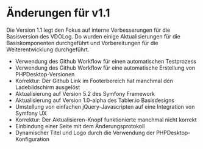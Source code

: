 Änderungen für v1.1
===================

Die Version 1.1 legt den Fokus auf interne Verbesserungen für die Basisversion 
des VDOLog. Do wurden einige Aktualisierungen für die Basiskomponenten durchgeführt
und Vorbereitungen für die Weiterentwicklung durchgeführt.

* Verwendung des Github Workflow für einen automatischen Testprozess
* Verwendung des Github Workflow für eine automatische Erstellung von PHPDesktop-Versionen
* Korrektur: Der Github Link im Footerbereich hat manchmal den Ladebildschirm ausgelöst
* Aktualisierung auf Version 5.2 des Symfony Framework
* Aktualisierung auf Version 1.0-alpha des Tabler.io Basisdesigns
* Umstellung von einfachen jQuery-Javascripten auf eine Integration von Symfony UX
* Korrektur: Der Aktualisieren-Knopf funktionierte manchmal nicht korrekt
* Einbindung einer Seite mit dem Änderungsprotokoll
* Dynamischer Titel und Logo durch die Verwendung der PHPDesktop-Konfiguration
